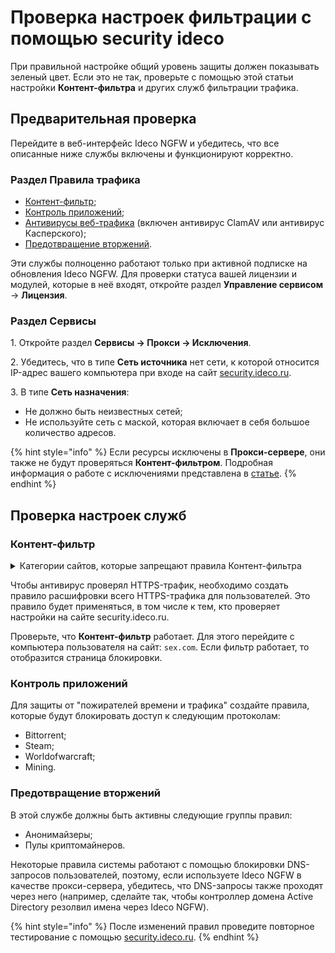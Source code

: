 
# Проверка настроек фильтрации с помощью security ideco

При правильной настройке общий уровень защиты должен показывать зеленый цвет. Если это не так, проверьте с помощью этой статьи настройки **Контент-фильтра** и других служб фильтрации трафика.

## Предварительная проверка

Перейдите в веб-интерфейс Ideco NGFW и убедитесь, что все описанные ниже службы включены и функционируют корректно.

### Раздел Правила трафика

* [Контент-фильтр](/settings/access-rules/content-filter/README.md);
* [Контроль приложений](/settings/security-profiles/application-control.md);
* [Антивирусы веб-трафика](/settings/access-rules/antivirus.md) (включен антивирус ClamAV или антивирус Касперского);
* [Предотвращение вторжений](/settings/access-rules/ips/README.md).

Эти службы полноценно работают только при активной подписке на обновления Ideco NGFW. Для проверки статуса вашей лицензии и модулей, которые в неё входят, откройте раздел **Управление сервисом** -> **Лицензия**.

### Раздел Сервисы

1\. Откройте раздел  **Сервисы -> Прокси -> Исключения**.

2\. Убедитесь, что в типе **Сеть источника** нет сети, к которой относится IP-адрес вашего компьютера при входе на сайт [security.ideco.ru](https://security.ideco.ru/).

3\. В типе **Сеть назначения**:
  * Не должно быть неизвестных сетей;
  * Не используйте сеть с маской, которая включает в себя большое количество адресов.

{% hint style="info" %}
Если ресурсы исключены в **Прокси-сервере**, они также не будут проверяться **Контент-фильтром**. Подробная информация о работе с исключениями представлена в [статье](/settings/services/proxy/exclusions.md).
{% endhint %}

## Проверка настроек служб

### Контент-фильтр

<details>

<summary> Категории сайтов, которые запрещают правила Контент-фильтра</summary>

* Анонимайзеры;
* Ботнеты;
* Фишинг/мошенничество;
* Казино, лотереи, тотализаторы;
* Порнография;
* Список Минюста;
* Астрология и гороскопы;
* Знакомства;
* Компьютерные игры;
* Мультфильмы, аниме и комиксы;
* Развлекательные новости и сайты про знаменитостей;
* Онлайн-реклама и баннеры;
* Торрент-трекеры.

</details>

Чтобы антивирус проверял HTTPS-трафик, необходимо создать правило расшифровки всего HTTPS-трафика для пользователей. Это правило будет применяться, в том числе к тем, кто проверяет настройки на сайте security.ideco.ru.

Проверьте, что **Контент-фильтр** работает. Для этого перейдите с компьютера пользователя на сайт: `sex.com`. Если фильтр работает, то отобразится страница блокировки.

### Контроль приложений

Для защиты от "пожирателей времени и трафика" создайте правила, которые будут блокировать доступ к следующим протоколам:

* Bittorrent;
* Steam;
* Worldofwarcraft;
* Mining.

### Предотвращение вторжений

В этой службе должны быть активны следующие группы правил:

* Анонимайзеры;
* Пулы криптомайнеров.

Некоторые правила системы работают с помощью блокировки DNS-запросов пользователей, поэтому, если используете Ideco NGFW в качестве прокси-сервера, убедитесь, что DNS-запросы также проходят через него (например, сделайте так, чтобы контроллер домена Active Directory резолвил имена через Ideco NGFW).

{% hint style="info" %}
После изменений правил проведите повторное тестирование с помощью [security.ideco.ru](https://security.ideco.ru/).
{% endhint %}